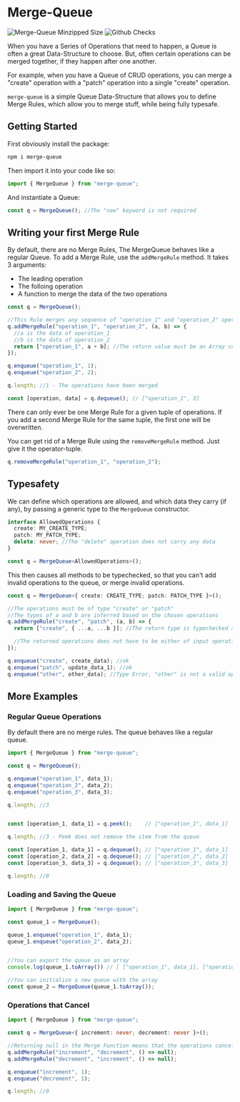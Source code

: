 # Merge-Queue
![Merge-Queue Minzipped Size](https://badgen.net/npm/v/merge-queue?icon=npm)
![Github Checks](https://badgen.net/github/checks/LorisSigrist/merge-queue?icon=github)

When you have a Series of Operations that need to happen, a Queue is often a great Data-Structure to choose.
But, often certain operations can be merged together, if they happen after one another.

For example, when you have a Queue of CRUD operations, you can merge a "create" operation with a "patch" operation into a single "create" operation.

`merge-queue` is a simple Queue Data-Structure that allows you to define Merge Rules, which allow you to merge stuff, while being fully typesafe.

## Getting Started

First obviously install the package:

```bash
npm i merge-queue
```

Then import it into your code like so:

```js
import { MergeQueue } from "merge-queue";
```

And instantiate a Queue:

```js
const q = MergeQueue(); //The "new" keyword is not required
```

## Writing your first Merge Rule

By default, there are no Merge Rules, The MergeQueue behaves like a regular Queue.
To add a Merge Rule, use the `addMergeRule` method. It takes 3 arguments:

- The leading operation
- The folloing operation
- A function to merge the data of the two operations

```ts
const q = MergeQueue();

//This Rule merges any sequence of "operation_1" and "operation_2" operations into a single "operation_1" operation
q.addMergeRule("operation_1", "operation_2", (a, b) => {
  //a is the data of operation_1
  //b is the data of operation_2
  return ["operation_1", a + b]; //The return value must be an Array containing the merged operation and it's data
});

q.enqueue("operation_1", 1);
q.enqueue("operation_2", 2);

q.length; //1 - The operations have been merged

const [operation, data] = q.dequeue(); // ["operation_1", 3]
```

There can only ever be one Merge Rule for a given tuple of operations. If you add a second Merge Rule for the same tuple, the first one will be overwritten.

You can get rid of a Merge Rule using the `removeMergeRule` method. Just give it the operator-tuple.

```ts
q.removeMergeRule("operation_1", "operation_2");
```

## Typesafety
We can define which operations are allowed, and which data they carry (if any), by passing a generic type to the `MergeQueue` constructor.

```ts
interface AllowedOperations {
  create: MY_CREATE_TYPE;
  patch: MY_PATCH_TYPE;
  delete: never; //The "delete" operation does not carry any data
}

const q = MergeQueue<AllowedOperations>();
```
This then causes all methods to be typechecked, so that you can't add invalid operations to the queue, or merge invalid operations.



```ts
const q = MergeQueue<{ create: CREATE_TYPE; patch: PATCH_TYPE }>();

//The operations must be of type "create" or "patch"
//The types of a and b are inferred based on the chosen operations
q.addMergeRule("create", "patch", (a, b) => {
  return ["create", { ...a, ...b }]; //The return type is typechecked as well

  //The returned operations does not have to be either of input operations, just any valid one
});

q.enqueue("create", create_data); //ok
q.enqueue("patch", update_data_1); //ok
q.enqueue("other", other_data); //Type Error, "other" is not a valid operation
```

## More Examples

### Regular Queue Operations
By default there are no merge rules. The queue behaves like a regular queue.

```js
import { MergeQueue } from "merge-queue";

const q = MergeQueue();

q.enqueue("operation_1", data_1);
q.enqueue("operation_2", data_2);
q.enqueue("operation_3", data_3);

q.length; //3


const [operation_1, data_1] = q.peek();    // ["operation_1", data_1]

q.length; //3 - Peek does not remove the item from the queue

const [operation_1, data_1] = q.dequeue(); // ["operation_1", data_1]
const [operation_2, data_2] = q.dequeue(); // ["operation_2", data_2]
const [operation_3, data_3] = q.dequeue(); // ["operation_3", data_3]

q.length; //0
```


### Loading and Saving the Queue
```ts
import { MergeQueue } from "merge-queue";

const queue_1 = MergeQueue();

queue_1.enqueue("operation_1", data_1);
queue_1.enqueue("operation_2", data_2);


//You can export the queue as an array
console.log(queue_1.toArray()) // [ ["operation_1", data_1], ["operation_2", data_2] ]

//You can initialize a new queue with the array
const queue_2 = MergeQueue(queue_1.toArray());
```

### Operations that Cancel

```ts
import { MergeQueue } from "merge-queue";

const q = MergeQueue<{ increment: never; decrement: never }>();

//Returning null in the Merge Function means that the operations cancel each other out. They are both removed
q.addMergeRule("increment", "decrement", () => null);
q.addMergeRule("decrement", "increment", () => null);

q.enqueue("increment", 1);
q.enqueue("decrement", 1);

q.length; //0
```